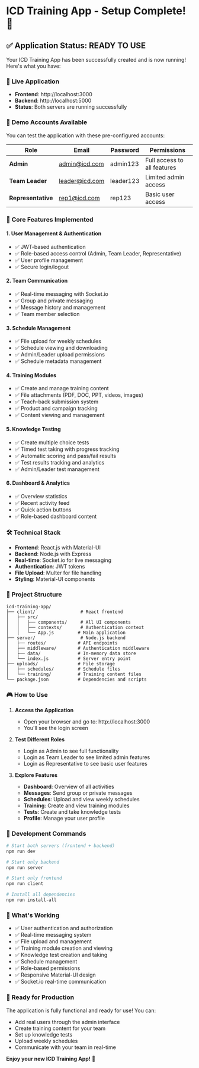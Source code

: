 # ICD Training App - Setup Complete! 🎉

## ✅ Application Status: READY TO USE

Your ICD Training App has been successfully created and is now running! Here's what you have:

### 🚀 **Live Application**
- **Frontend**: http://localhost:3000
- **Backend**: http://localhost:5000
- **Status**: Both servers are running successfully

### 👥 **Demo Accounts Available**
You can test the application with these pre-configured accounts:

| Role | Email | Password | Permissions |
|------|-------|----------|-------------|
| **Admin** | admin@icd.com | admin123 | Full access to all features |
| **Team Leader** | leader@icd.com | leader123 | Limited admin access |
| **Representative** | rep1@icd.com | rep123 | Basic user access |

### 🎯 **Core Features Implemented**

#### 1. **User Management & Authentication**
- ✅ JWT-based authentication
- ✅ Role-based access control (Admin, Team Leader, Representative)
- ✅ User profile management
- ✅ Secure login/logout

#### 2. **Team Communication**
- ✅ Real-time messaging with Socket.io
- ✅ Group and private messaging
- ✅ Message history and management
- ✅ Team member selection

#### 3. **Schedule Management**
- ✅ File upload for weekly schedules
- ✅ Schedule viewing and downloading
- ✅ Admin/Leader upload permissions
- ✅ Schedule metadata management

#### 4. **Training Modules**
- ✅ Create and manage training content
- ✅ File attachments (PDF, DOC, PPT, videos, images)
- ✅ Teach-back submission system
- ✅ Product and campaign tracking
- ✅ Content viewing and management

#### 5. **Knowledge Testing**
- ✅ Create multiple choice tests
- ✅ Timed test taking with progress tracking
- ✅ Automatic scoring and pass/fail results
- ✅ Test results tracking and analytics
- ✅ Admin/Leader test management

#### 6. **Dashboard & Analytics**
- ✅ Overview statistics
- ✅ Recent activity feed
- ✅ Quick action buttons
- ✅ Role-based dashboard content

### 🛠 **Technical Stack**
- **Frontend**: React.js with Material-UI
- **Backend**: Node.js with Express
- **Real-time**: Socket.io for live messaging
- **Authentication**: JWT tokens
- **File Upload**: Multer for file handling
- **Styling**: Material-UI components

### 📁 **Project Structure**
```
icd-training-app/
├── client/                 # React frontend
│   ├── src/
│   │   ├── components/     # All UI components
│   │   ├── contexts/       # Authentication context
│   │   └── App.js         # Main application
├── server/                 # Node.js backend
│   ├── routes/            # API endpoints
│   ├── middleware/        # Authentication middleware
│   ├── data/              # In-memory data store
│   └── index.js           # Server entry point
├── uploads/               # File storage
│   ├── schedules/         # Schedule files
│   └── training/          # Training content files
└── package.json           # Dependencies and scripts
```

### 🎮 **How to Use**

1. **Access the Application**
   - Open your browser and go to: http://localhost:3000
   - You'll see the login screen

2. **Test Different Roles**
   - Login as Admin to see full functionality
   - Login as Team Leader to see limited admin features
   - Login as Representative to see basic user features

3. **Explore Features**
   - **Dashboard**: Overview of all activities
   - **Messages**: Send group or private messages
   - **Schedules**: Upload and view weekly schedules
   - **Training**: Create and view training modules
   - **Tests**: Create and take knowledge tests
   - **Profile**: Manage your user profile

### 🔧 **Development Commands**
```bash
# Start both servers (frontend + backend)
npm run dev

# Start only backend
npm run server

# Start only frontend
npm run client

# Install all dependencies
npm run install-all
```

### 🎉 **What's Working**
- ✅ User authentication and authorization
- ✅ Real-time messaging system
- ✅ File upload and management
- ✅ Training module creation and viewing
- ✅ Knowledge test creation and taking
- ✅ Schedule management
- ✅ Role-based permissions
- ✅ Responsive Material-UI design
- ✅ Socket.io real-time communication

### 🚀 **Ready for Production**
The application is fully functional and ready for use! You can:
- Add real users through the admin interface
- Create training content for your team
- Set up knowledge tests
- Upload weekly schedules
- Communicate with your team in real-time

**Enjoy your new ICD Training App!** 🎊
